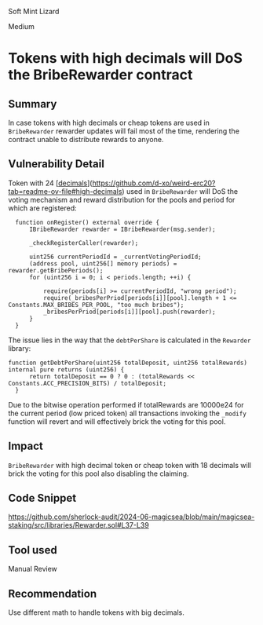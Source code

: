 Soft Mint Lizard

Medium

# Tokens with high decimals will DoS the BribeRewarder contract

## Summary

In case tokens with high decimals or cheap tokens are used in `BribeRewarder` rewarder updates will fail most of the time, rendering the contract unable to distribute rewards to anyone.

## Vulnerability Detail

Token with 24 [[decimals](https://github.com/d-xo/weird-erc20?tab=readme-ov-file#high-decimals)](https://github.com/d-xo/weird-erc20?tab=readme-ov-file#high-decimals) used in `BribeRewarder` will DoS the voting mechanism and reward distribution for the pools and period for which are registered:

```solidity
  function onRegister() external override {
      IBribeRewarder rewarder = IBribeRewarder(msg.sender);

      _checkRegisterCaller(rewarder);

      uint256 currentPeriodId = _currentVotingPeriodId;
      (address pool, uint256[] memory periods) = rewarder.getBribePeriods();
      for (uint256 i = 0; i < periods.length; ++i) {

          require(periods[i] >= currentPeriodId, "wrong period");
          require(_bribesPerPriod[periods[i]][pool].length + 1 <= Constants.MAX_BRIBES_PER_POOL, "too much bribes");
          _bribesPerPriod[periods[i]][pool].push(rewarder);
      }
  }
```

The issue lies in the way that the `debtPerShare` is calculated in the `Rewarder` library:

```solidity
function getDebtPerShare(uint256 totalDeposit, uint256 totalRewards) internal pure returns (uint256) {
      return totalDeposit == 0 ? 0 : (totalRewards << Constants.ACC_PRECISION_BITS) / totalDeposit;
  }
```

Due to the bitwise operation performed if totalRewards are 10000e24 for the current period (low priced token) all transactions invoking the `_modify` function will revert and will effectively brick the voting for this pool. 

## Impact

`BribeRewarder` with high decimal token or cheap token with 18 decimals will brick the voting for this pool also disabling the claiming.

## Code Snippet

https://github.com/sherlock-audit/2024-06-magicsea/blob/main/magicsea-staking/src/libraries/Rewarder.sol#L37-L39

## Tool used

Manual Review

## Recommendation

Use different math to handle tokens with big decimals.